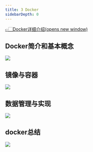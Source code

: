 ```yaml
---
title: 3 Docker
sidebarDepth: 0
---
```


[👉🏻Docker详细介绍<span><span class="sr-only">(opens new window)</span></span>](https://interview.poetries.top/comprehensive/docker.html)

##  Docker简介和基本概念

![](https://s.poetries.work/uploads/2022/07/08ad756a09646d68.png)

##  镜像与容器

![](https://s.poetries.work/uploads/2022/07/4dae3ef9e66ffdb8.png)

##  数据管理与实现

![](https://s.poetries.work/uploads/2022/07/176592065bf6264e.png)

##  docker总结

![](https://s.poetries.work/mindmap/tool/docker%E6%80%BB%E7%BB%931.png)
